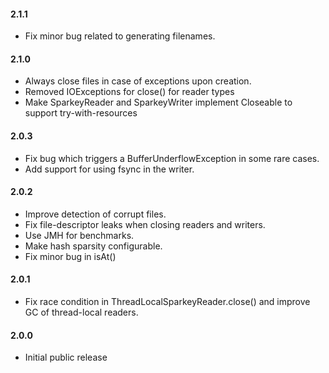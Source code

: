 #### 2.1.1
* Fix minor bug related to generating filenames.

#### 2.1.0
* Always close files in case of exceptions upon creation.
* Removed IOExceptions for close() for reader types
* Make SparkeyReader and SparkeyWriter implement Closeable to support try-with-resources

#### 2.0.3
* Fix bug which triggers a BufferUnderflowException in some rare cases.
* Add support for using fsync in the writer.

#### 2.0.2
* Improve detection of corrupt files.
* Fix file-descriptor leaks when closing readers and writers.
* Use JMH for benchmarks.
* Make hash sparsity configurable.
* Fix minor bug in isAt()

#### 2.0.1
* Fix race condition in ThreadLocalSparkeyReader.close() and improve GC of thread-local readers.

#### 2.0.0
* Initial public release
